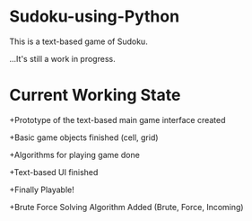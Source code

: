 # Sudoku-using-Python

This is a text-based game of Sudoku.

...It's still a work in progress.

# Current Working State

+Prototype of the text-based main game interface created

+Basic game objects finished (cell, grid)

+Algorithms for playing game done

+Text-based UI finished

+Finally Playable!

+Brute Force Solving Algorithm Added
(Brute, Force, Incoming)
